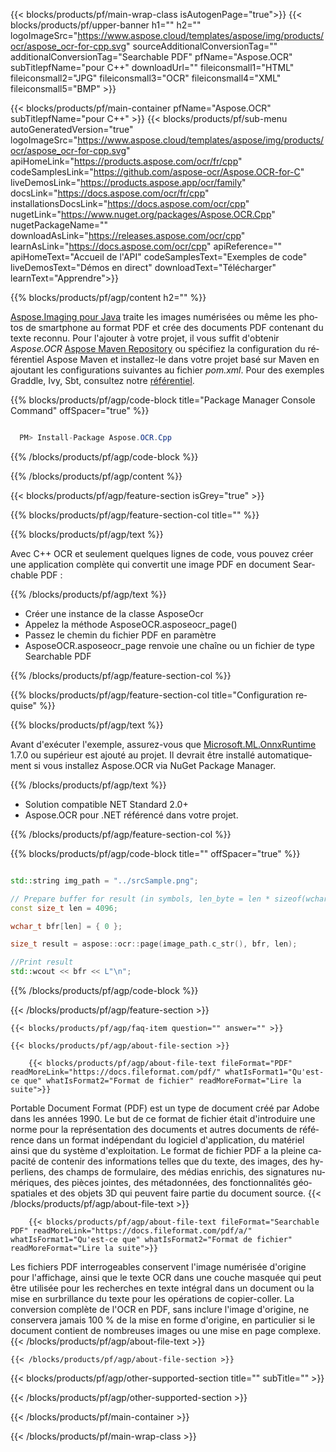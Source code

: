 ﻿---
title:  
weight: 3920
url: /fr/cpp/conversion/pdf-to-searchable_pdf/ 
lang: fr
langdirlevel: 2
locales: ja,it,ru,de,es,fr,nl,id,lt,pl,pt,vi,tr,ko
description: Exemple de code pour la conversion Java PDF vers Searchable PDF. Utilisez un exemple de code d'API pour la conversion par lots de fichiers PDF en Searchable PDF dans n'importe quelle application Java Web ou de bureau.
---

{{< blocks/products/pf/main-wrap-class isAutogenPage="true">}}
{{< blocks/products/pf/upper-banner h1="" h2="" logoImageSrc="https://www.aspose.cloud/templates/aspose/img/products/ocr/aspose_ocr-for-cpp.svg" sourceAdditionalConversionTag="" additionalConversionTag="Searchable PDF" pfName="Aspose.OCR" subTitlepfName="pour C++" downloadUrl="" fileiconsmall1="HTML" fileiconsmall2="JPG" fileiconsmall3="OCR" fileiconsmall4="XML" fileiconsmall5="BMP" >}}


{{< blocks/products/pf/main-container pfName="Aspose.OCR" subTitlepfName="pour C++" >}}
{{< blocks/products/pf/sub-menu autoGeneratedVersion="true" logoImageSrc="https://www.aspose.cloud/templates/aspose/img/products/ocr/aspose_ocr-for-cpp.svg" apiHomeLink="https://products.aspose.com/ocr/fr/cpp" codeSamplesLink="https://github.com/aspose-ocr/Aspose.OCR-for-C" liveDemosLink="https://products.aspose.app/ocr/family" docsLink="https://docs.aspose.com/ocr/fr/cpp" installationsDocsLink="https://docs.aspose.com/ocr/cpp" nugetLink="https://www.nuget.org/packages/Aspose.OCR.Cpp" nugetPackageName="" downloadAsLink="https://releases.aspose.com/ocr/cpp" learnAsLink="https://docs.aspose.com/ocr/cpp" apiReference="" apiHomeText="Accueil de l'API" codeSamplesText="Exemples de code" liveDemosText="Démos en direct" downloadText="Télécharger" learnText="Apprendre">}}

{{% blocks/products/pf/agp/content h2="" %}}



[Aspose.Imaging pour Java](https://products.aspose.com/imaging/java)
 traite les images numérisées ou même les photos de smartphone au format PDF et crée des documents PDF contenant du texte reconnu. Pour l'ajouter à votre projet, il vous suffit d'obtenir *Aspose.OCR*
[Aspose Maven Repository](https://repository.aspose.com/webapp/#/artifacts/browse/tree/General/repo/com/aspose/aspose-imaging) ou spécifiez la configuration du référentiel Aspose Maven
et installez-le dans votre projet basé sur Maven en ajoutant les configurations suivantes au fichier _pom.xml_. Pour des exemples Graddle, Ivy, Sbt, consultez notre [référentiel](https://repository.aspose.com/ocr/).

{{% blocks/products/pf/agp/code-block title="Package Manager Console Command" offSpacer="true" %}}

```cs

  PM> Install-Package Aspose.OCR.Cpp

```

{{% /blocks/products/pf/agp/code-block %}}

{{% /blocks/products/pf/agp/content %}}

{{< blocks/products/pf/agp/feature-section isGrey="true" >}}

{{% blocks/products/pf/agp/feature-section-col title="" %}}

{{% blocks/products/pf/agp/text %}}

Avec C++ OCR et seulement quelques lignes de code, vous pouvez créer une application complète qui convertit une image PDF en document Searchable PDF :

{{% /blocks/products/pf/agp/text %}}

+ Créer une instance de la classe AsposeOcr
+ Appelez la méthode AsposeOCR.asposeocr_page()
+ Passez le chemin du fichier PDF en paramètre
+ AsposeOCR.asposeocr_page renvoie une chaîne ou un fichier de type Searchable PDF

{{% /blocks/products/pf/agp/feature-section-col %}}

{{% blocks/products/pf/agp/feature-section-col title="Configuration requise" %}}

{{% blocks/products/pf/agp/text %}}

Avant d'exécuter l'exemple, assurez-vous que [Microsoft.ML.OnnxRuntime](https://www.nuget.org/packages/Microsoft.ML.OnnxRuntime/) 1.7.0 ou supérieur est ajouté au projet. Il devrait être installé automatiquement si vous installez Aspose.OCR via NuGet Package Manager.

{{% /blocks/products/pf/agp/text %}}

- Solution compatible NET Standard 2.0+
- Aspose.OCR pour .NET référencé dans votre projet.

{{% /blocks/products/pf/agp/feature-section-col %}}

{{% blocks/products/pf/agp/code-block title="" offSpacer="true" %}}

```cpp

std::string img_path = "../srcSample.png";

// Prepare buffer for result (in symbols, len_byte = len * sizeof(wchar_t))
const size_t len = 4096;

wchar_t bfr[len] = { 0 };

size_t result = aspose::ocr::page(image_path.c_str(), bfr, len);

//Print result
std::wcout << bfr << L"\n";

```

{{% /blocks/products/pf/agp/code-block %}}

{{< /blocks/products/pf/agp/feature-section >}}

    {{< blocks/products/pf/agp/faq-item question="" answer="" >}}

    {{< blocks/products/pf/agp/about-file-section >}}
       
        {{< blocks/products/pf/agp/about-file-text fileFormat="PDF" readMoreLink="https://docs.fileformat.com/pdf/" whatIsFormat1="Qu'est-ce que" whatIsFormat2="Format de fichier" readMoreFormat="Lire la suite">}}
Portable Document Format (PDF) est un type de document créé par Adobe dans les années 1990. Le but de ce format de fichier était d'introduire une norme pour la représentation des documents et autres documents de référence dans un format indépendant du logiciel d'application, du matériel ainsi que du système d'exploitation. Le format de fichier PDF a la pleine capacité de contenir des informations telles que du texte, des images, des hyperliens, des champs de formulaire, des médias enrichis, des signatures numériques, des pièces jointes, des métadonnées, des fonctionnalités géospatiales et des objets 3D qui peuvent faire partie du document source.
        {{< /blocks/products/pf/agp/about-file-text >}}

        {{< blocks/products/pf/agp/about-file-text fileFormat="Searchable PDF" readMoreLink="https://docs.fileformat.com/pdf/a/" whatIsFormat1="Qu'est-ce que" whatIsFormat2="Format de fichier" readMoreFormat="Lire la suite">}}
Les fichiers PDF interrogeables conservent l'image numérisée d'origine pour l'affichage, ainsi que le texte OCR dans une couche masquée qui peut être utilisée pour les recherches en texte intégral dans un document ou la mise en surbrillance du texte pour les opérations de copier-coller.
La conversion complète de l'OCR en PDF, sans inclure l'image d'origine, ne conservera jamais 100 % de la mise en forme d'origine, en particulier si le document contient de nombreuses images ou une mise en page complexe.
        {{< /blocks/products/pf/agp/about-file-text >}}

    {{< /blocks/products/pf/agp/about-file-section >}}

<!-- aboutfile Ends -->

{{< blocks/products/pf/agp/other-supported-section title="" subTitle="" >}}



{{< /blocks/products/pf/agp/other-supported-section >}}

{{< /blocks/products/pf/main-container >}}
    
{{< /blocks/products/pf/main-wrap-class >}}
